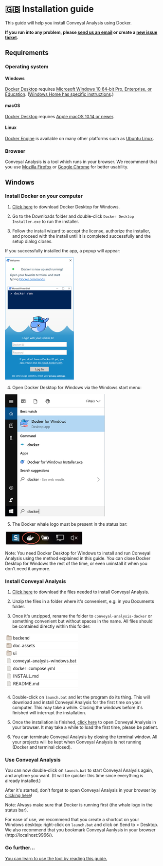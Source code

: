 # 🇬🇧 Installation guide

This guide will help you install Conveyal Analysis using Docker.

**If you run into any problem, please [send us an email](mailto:johan.richer@jailbreak.paris?subject=Problem%20with%20conveyal-analysis-docker) or create a [new issue ticket](https://git.digitaltransport4africa.org/commons/conveyal-analysis-docker/issues/new).**

## Requirements

### Operating system

#### Windows

[Docker Desktop](https://www.docker.com/products/docker-desktop/) requires [Microsoft Windows 10 64-bit Pro, Enterprise, or Education](https://docs.docker.com/docker-for-windows/install/#system-requirements). ([Windows Home has specific instructions](https://docs.docker.com/docker-for-windows/install-windows-home/).)

#### macOS

[Docker Desktop](https://www.docker.com/products/docker-desktop/) requires [Apple macOS 10.14 or newer](https://docs.docker.com/docker-for-mac/install/#system-requirements).

#### Linux

[Docker Engine](https://docs.docker.com/engine/install/) is available on many other platforms such as [Ubuntu Linux](https://docs.docker.com/engine/install/ubuntu/).

### Browser

Conveyal Analysis is a tool which runs in your browser. We recommend that you use [Mozilla Firefox](https://www.mozilla.org/firefox/) or [Google Chrome](https://www.google.com/chrome/) for better usability.

## Windows

### Install Docker on your computer

1. [Click here](https://desktop.docker.com/win/stable/Docker%20Desktop%20Installer.exe) to download Docker Desktop for Windows.

2. Go to the Downloads folder and double-click `Docker Desktop Installer.exe` to run the installer.

3. Follow the install wizard to accept the license, authorize the installer, and proceed with the install until it is completed successfully and the setup dialog closes.

If you successfully installed the app, a popup will appear:

![](./doc-assets/docker-app-welcome.png)

4. Open Docker Desktop for Windows via the Windows start menu:

![](./doc-assets/docker-app-search.png)

5. The Docker whale logo must be present in the status bar:

![](./doc-assets/whale-icon-systray.png)

Note: You need Docker Desktop for Windows to install and run Conveyal Analysis using the method explained in this guide. You can close Docker Desktop for Windows the rest of the time, or even uninstall it when you don't need it anymore.

### Install Conveyal Analysis

1. [Click here](https://git.digitaltransport4africa.org/commons/conveyal-analysis-docker/-/archive/master/conveyal-analysis-docker-master.zip) to download the files needed to install Conveyal Analysis.

2. Unzip the files in a folder where it's convenient, e.g. in you Documents folder.

3. Once it's unzipped, rename the folder to `conveyal-analysis-docker` or something convenient but without spaces in the name. All files should be contained directly within this folder:

![](./doc-assets/files.png)

4. Double-click on `launch.bat` and let the program do its thing. This will download and install Conveyal Analysis for the first time on your computer. This may take a while. Closing the windows before it's finished will interrupt the installation.

5. Once the installation is finished, [click here](http://localhost:9966/) to open Conveyal Analysis in your browser. It may take a while to load the first time, please be patient.

6. You can terminate Conveyal Analysis by closing the terminal window. All your projects will be kept when Conveyal Analysis is not running (Docker and terminal closed).

### Use Conveyal Analysis

You can now double-click on `launch.bat` to start Conveyal Analysis again, and anytime you want. (It will be quicker this time since everything is already installed.)

After it's started, don't forget to open Conveyal Analysis in your browser by [clicking here](http://localhost:9966/)!

Note: Always make sure that Docker is running first (the whale logo in the status bar).

For ease of use, we recommend that you create a shortcut on your Windows desktop: right-click on `launch.bat` and click on Send to > Desktop. We also recommend that you bookmark Conveyal Aanlysis in your browser (http://localhost:9966/).

### Go further...

[You can learn to use the tool by reading this guide.](https://analysis-ui.readthedocs.io/en/latest/index.html)